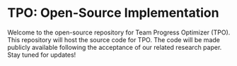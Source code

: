 # TPO: Open-Source Implementation
Welcome to the open-source repository for Team Progress Optimizer (TPO). This repository will host the source code for TPO. The code will be made publicly available following the acceptance of our related research paper. Stay tuned for updates!
